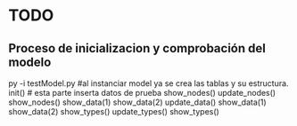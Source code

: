 # TODO 




## Proceso de inicializacion y comprobación del modelo
py -i testModel.py #al instanciar model ya se crea las tablas y su estructura.
init() # esta parte inserta datos de prueba
show_nodes()
update_nodes()
show_nodes()
show_data(1)
show_data(2)
update_data()
show_data(1)
show_data(2)
show_types()
update_types()
show_types()
